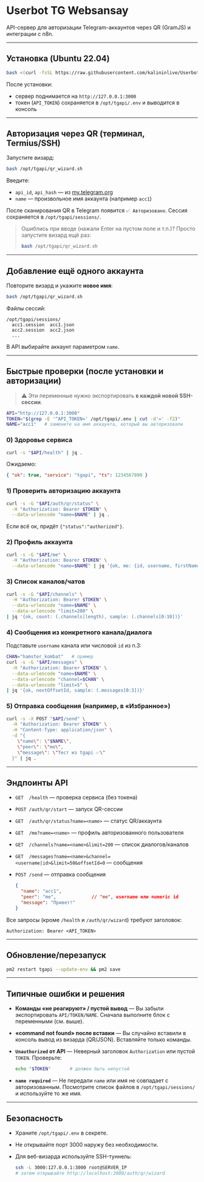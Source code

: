 # Userbot TG Websansay

API-сервер для авторизации Telegram-аккаунтов через QR (GramJS) и интеграции с n8n.

---

## Установка (Ubuntu 22.04)

```bash
bash <(curl -fsSL https://raw.githubusercontent.com/kalininlive/Userbot-TG-Websansay/main/install_tgapi.sh)
````

После установки:

* сервер поднимается на `http://127.0.0.1:3000`
* токен (`API_TOKEN`) сохраняется в `/opt/tgapi/.env` и выводится в консоль

---

## Авторизация через QR (терминал, Termius/SSH)

Запустите визард:

```bash
bash /opt/tgapi/qr_wizard.sh
```

Введите:

* `api_id`, `api_hash` — из [my.telegram.org](https://my.telegram.org)
* `name` — произвольное имя аккаунта (например `acc1`)

После сканирования QR в Telegram появится `✅ Авторизовано`.
Сессия сохраняется в `/opt/tgapi/sessions/`.

> Ошиблись при вводе (нажали Enter на пустом поле и т.п.)?
> Просто запустите визард ещё раз:
>
> ```bash
> bash /opt/tgapi/qr_wizard.sh
> ```

---

## Добавление ещё одного аккаунта

Повторите визард и укажите **новое имя**:

```bash
bash /opt/tgapi/qr_wizard.sh
```

Файлы сессий:

```
/opt/tgapi/sessions/
  acc1.session  acc1.json
  acc2.session  acc2.json
  ...
```

В API выбирайте аккаунт параметром `name`.

---

## Быстрые проверки (после установки и авторизации)

> ⚠ Эти переменные нужно экспортировать **в каждой новой SSH-сессии**.

```bash
API="http://127.0.0.1:3000"
TOKEN="$(grep -E '^API_TOKEN=' /opt/tgapi/.env | cut -d'=' -f2)"
NAME="acc1"   # замените на имя аккаунта, который вы авторизовали
```

### 0) Здоровье сервиса

```bash
curl -s "$API/health" | jq .
```

Ожидаемо:

```json
{ "ok": true, "service": "tgapi", "ts": 1234567890 }
```

### 1) Проверить авторизацию аккаунта

```bash
curl -s -G "$API/auth/qr/status" \
  -H "Authorization: Bearer $TOKEN" \
  --data-urlencode "name=$NAME" | jq .
```

Если всё ок, придёт `{"status":"authorized"}`.

### 2) Профиль аккаунта

```bash
curl -s -G "$API/me" \
  -H "Authorization: Bearer $TOKEN" \
  --data-urlencode "name=$NAME" | jq '{ok, me: {id, username, firstName, lastName}}'
```

### 3) Список каналов/чатов

```bash
curl -s -G "$API/channels" \
  -H "Authorization: Bearer $TOKEN" \
  --data-urlencode "name=$NAME" \
  --data-urlencode "limit=200" \
| jq '{ok, count: (.channels|length), sample: (.channels[0:10])}'
```

### 4) Сообщения из конкретного канала/диалога

Подставьте `username` канала или числовой `id` из п.3:

```bash
CHAN="hamster_kombat"   # пример
curl -s -G "$API/messages" \
  -H "Authorization: Bearer $TOKEN" \
  --data-urlencode "name=$NAME" \
  --data-urlencode "channel=$CHAN" \
  --data-urlencode "limit=5" \
| jq '{ok, nextOffsetId, sample: (.messages[0:3])}'
```

### 5) Отправка сообщения (например, в «Избранное»)

```bash
curl -s -X POST "$API/send" \
  -H "Authorization: Bearer $TOKEN" \
  -H "Content-Type: application/json" \
  -d "{
    \"name\": \"$NAME\",
    \"peer\": \"me\",
    \"message\": \"Тест из tgapi ✅\"
  }" | jq .
```

---

## Эндпоинты API

* `GET  /health` — проверка сервиса (без токена)
* `POST /auth/qr/start` — запуск QR-сессии
* `GET  /auth/qr/status?name=<name>` — статус QR/аккаунта
* `GET  /me?name=<name>` — профиль авторизованного пользователя
* `GET  /channels?name=<name>&limit=200` — список диалогов/каналов
* `GET  /messages?name=<name>&channel=<username|id>&limit=50&offsetId=0` — сообщения
* `POST /send` — отправка сообщения

  ```json
  {
    "name": "acc1",
    "peer": "me",             // "me", username или numeric id
    "message": "Привет!"
  }
  ```

Все запросы (кроме `/health` и `/auth/qr/wizard`) требуют заголовок:

```
Authorization: Bearer <API_TOKEN>
```

---

## Обновление/перезапуск

```bash
pm2 restart tgapi --update-env && pm2 save
```

---

## Типичные ошибки и решения

* **Команды «не реагируют» / пустой вывод**
  — Вы забыли экспортировать `API/TOKEN/NAME`. Сначала выполните блок с переменными (см. выше).

* **«command not found» после вставки**
  — Вы случайно вставили в консоль вывод из визарда (QR/JSON). Вставляйте только команды.

* **`Unauthorized` от API**
  — Неверный заголовок `Authorization` или пустой `TOKEN`. Проверьте:

  ```bash
  echo "$TOKEN"       # должен быть непустой
  ```

* **`name required`**
  — Не передали `name` или имя не совпадает с авторизованным. Посмотрите список файлов в `/opt/tgapi/sessions/` и используйте то же имя.

---

## Безопасность

* Храните `/opt/tgapi/.env` в секрете.
* Не открывайте порт 3000 наружу без необходимости.
* Для веб-визарда используйте SSH-туннель:

  ```bash
  ssh -L 3000:127.0.0.1:3000 root@SERVER_IP
  # затем открывайте http://localhost:3000/auth/qr/wizard
  ```
